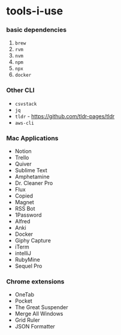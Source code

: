 # tools-i-use

### basic dependencies
1. `brew`
2. `rvm`
3. `nvm`
4. `npm`
5. `npx`
6. `docker`

### Other CLI
* `csvstack`
* `jq`
* `tldr` - https://github.com/tldr-pages/tldr
* `aws-cli`

### Mac Applications
* Notion
* Trello
* Quiver
* Sublime Text
* Amphetamine
* Dr. Cleaner Pro
* Flux
* Copied
* Magnet
* RSS Bot
* 1Password
* Alfred
* Anki
* Docker
* Giphy Capture
* iTerm
* intelliJ
* RubyMine
* Sequel Pro

### Chrome extensions
* OneTab
* Pocket
* The Great Suspender
* Merge All Windows
* Grid Ruler
* JSON Formatter
